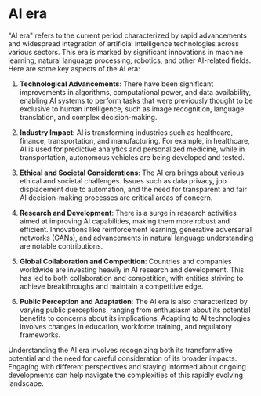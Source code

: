 # AI era
"AI era" refers to the current period characterized by rapid advancements and widespread integration of artificial intelligence technologies across various sectors. This era is marked by significant innovations in machine learning, natural language processing, robotics, and other AI-related fields. Here are some key aspects of the AI era:

1. **Technological Advancements**: There have been significant improvements in algorithms, computational power, and data availability, enabling AI systems to perform tasks that were previously thought to be exclusive to human intelligence, such as image recognition, language translation, and complex decision-making.

2. **Industry Impact**: AI is transforming industries such as healthcare, finance, transportation, and manufacturing. For example, in healthcare, AI is used for predictive analytics and personalized medicine, while in transportation, autonomous vehicles are being developed and tested.

3. **Ethical and Societal Considerations**: The AI era brings about various ethical and societal challenges. Issues such as data privacy, job displacement due to automation, and the need for transparent and fair AI decision-making processes are critical areas of concern.

4. **Research and Development**: There is a surge in research activities aimed at improving AI capabilities, making them more robust and efficient. Innovations like reinforcement learning, generative adversarial networks (GANs), and advancements in natural language understanding are notable contributions.

5. **Global Collaboration and Competition**: Countries and companies worldwide are investing heavily in AI research and development. This has led to both collaboration and competition, with entities striving to achieve breakthroughs and maintain a competitive edge.

6. **Public Perception and Adaptation**: The AI era is also characterized by varying public perceptions, ranging from enthusiasm about its potential benefits to concerns about its implications. Adapting to AI technologies involves changes in education, workforce training, and regulatory frameworks.

Understanding the AI era involves recognizing both its transformative potential and the need for careful consideration of its broader impacts. Engaging with different perspectives and staying informed about ongoing developments can help navigate the complexities of this rapidly evolving landscape.
